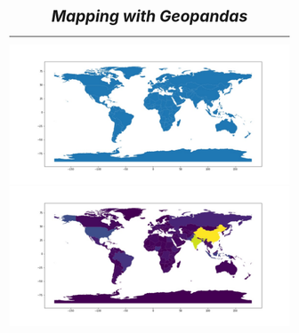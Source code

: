 <i><h1 align='center'>Mapping with Geopandas</h1></i>
<hr>



![](Plot/World1.jpg)
<br>
![](Plot/World2.jpg)
<br>
